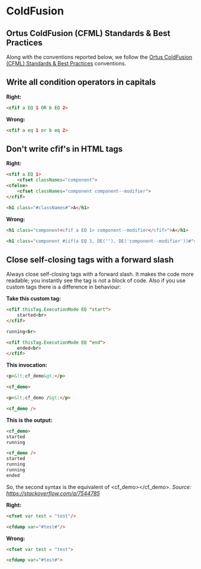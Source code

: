 # ColdFusion

## Ortus ColdFusion (CFML) Standards & Best Practices
Along with the conventions reported below, we follow the [Ortus ColdFusion (CFML) Standards & Best Practices](https://github.com/Ortus-Solutions/coding-standards/blob/master/coldfusion.md) conventions.

## Write all condition operators in capitals

**Right:**
```html
<cfif a EQ 1 OR b EQ 2>
```

**Wrong:**
```html
<cfif a eq 1 or b eq 2>
```

## Don't write cfif's in HTML tags

**Right:**
```html
<cfif a EQ 1>
    <cfset classNames="component">
<cfelse>
    <cfset classNames="component component--modifier">
</cfif>

<h1 class="#classNames#">A</h1>
```

**Wrong:**
```html
<h1 class="component<cfif a EQ 1> component--modifier</cfif>">A</h1>

<h1 class="component #iif(a EQ 1, DE(''), DE('component--modifier'))#">A</h1>
```

## Close self-closing tags with a forward slash

Always close self-closing tags with a forward slash. It makes the code more readable; you instantly see the tag is not a block of code. Also if you use custom tags there is a difference in behaviour:

**Take this custom tag:**
```html
<cfif thisTag.ExecutionMode EQ "start">
    started<br>
</cfif>

running<br>

<cfif thisTag.ExecutionMode EQ "end">
    ended<br>
</cfif>
```

**This invocation:**
```html
<p>&lt;cf_demo&gt;</p>

<cf_demo>

<p>&lt;cf_demo /&gt;</p>

<cf_demo />
```

**This is the output:**
```html
<cf_demo>
started
running

<cf_demo />
started
running
running
ended
```

So, the second syntax is the equivalent of <cf_demo></cf_demo>.
*Source: https://stackoverflow.com/a/7544785*

**Right:**
```html
<cfset var test = "test"/>

<cfdump var="#test#"/>
```

**Wrong:**
```html
<cfset var test = "test">

<cfdump var="#test#">
```
